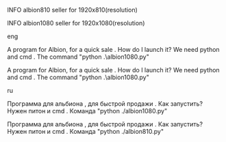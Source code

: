 INFO albion810 seller for 1920x810(resolution)

INFO albion1080 seller for 1920x1080(resolution)


eng

A program for Albion, for a quick sale . How do I launch it? We need python and cmd . The command "python .\albion1080.py" 

A program for Albion, for a quick sale . How do I launch it? We need python and cmd . The command "python .\albion1080.py" 


ru

Программа для альбиона , для быстрой продажи . Как запустить? Нужен питон и cmd . Команда "python ./albion1080.py"

Программа для альбиона , для быстрой продажи . Как запустить? Нужен питон и cmd . Команда "python ./albion810.py"

